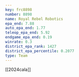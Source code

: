 ```yaml
---
key: frc8898
number: 8898
name: Royal Rebel Robotics
epa_end: 7.88
auto_epa_end: 1.77
teleop_epa_end: 5.92
endgame_epa_end: 0.19
winrate: 0.3
district_epa_rank: 1427
district_epa_percentile: 0.2077
type: Team
---
```

[[2024cala]]
